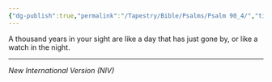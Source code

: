 ```yaml
---
{"dg-publish":true,"permalink":"/Tapestry/Bible/Psalms/Psalm 90_4/","title":"Psalm 90:4","hide":true,"tags":["bible-verse","bible-verse"],"dgHomeLink":true,"dgShowLocalGraph":true,"dgEnableSearch":true}
---
```


A thousand years in your sight are like a day that has just gone by, or like a watch in the night.

---
*New International Version (NIV)*